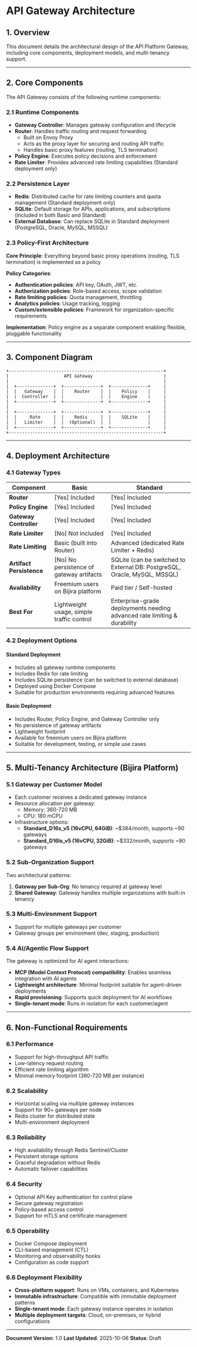 # API Gateway Architecture

## 1. Overview

This document details the architectural design of the API Platform Gateway, including core components, deployment models, and multi-tenancy support.

---

## 2. Core Components

The API Gateway consists of the following runtime components:

### 2.1 Runtime Components
- **Gateway Controller**: Manages gateway configuration and lifecycle
- **Router**: Handles traffic routing and request forwarding
  - Built on Envoy Proxy
  - Acts as the proxy layer for securing and routing API traffic
  - Handles basic proxy features (routing, TLS termination)
- **Policy Engine**: Executes policy decisions and enforcement
- **Rate Limiter**: Provides advanced rate limiting capabilities (Standard deployment only)

### 2.2 Persistence Layer
- **Redis**: Distributed cache for rate limiting counters and quota management (Standard deployment only)
- **SQLite**: Default storage for APIs, applications, and subscriptions (included in both Basic and Standard)
- **External Database**: Can replace SQLite in Standard deployment (PostgreSQL, Oracle, MySQL, MSSQL)

### 2.3 Policy-First Architecture
**Core Principle**: Everything beyond basic proxy operations (routing, TLS termination) is implemented as a policy

**Policy Categories**:
- **Authentication policies**: API key, OAuth, JWT, etc.
- **Authorization policies**: Role-based access, scope validation
- **Rate limiting policies**: Quota management, throttling
- **Analytics policies**: Usage tracking, logging
- **Custom/extensible policies**: Framework for organization-specific requirements

**Implementation**: Policy engine as a separate component enabling flexible, pluggable functionality

---

## 3. Component Diagram

```
+-----------------------------------------------------------+
|                     API Gateway                           |
|                                                           |
|  +--------------+  +--------------+  +--------------+     |
|  |   Gateway    |  |    Router    |  |    Policy    |     |
|  |  Controller  |  |              |  |    Engine    |     |
|  +--------------+  +--------------+  +--------------+     |
|                                                           |
|  +--------------+  +--------------+  +--------------+     |
|  |     Rate     |  |    Redis     |  |    SQLite    |     |
|  |   Limiter    |  |  (Optional)  |  |              |     |
|  +--------------+  +--------------+  +--------------+     |
+-----------------------------------------------------------+
```

---

## 4. Deployment Architecture

### 4.1 Gateway Types

| Component | Basic | Standard |
|-----------|-------|----------|
| **Router** | [Yes] Included | [Yes] Included |
| **Policy Engine** | [Yes] Included | [Yes] Included |
| **Gateway Controller** | [Yes] Included | [Yes] Included |
| **Rate Limiter** | [No] Not included | [Yes] Included |
| **Rate Limiting** | Basic (built into Router) | Advanced (dedicated Rate Limiter + Redis) |
| **Artifact Persistence** | [No] No persistence of gateway artifacts | SQLite (can be switched to External DB: PostgreSQL, Oracle, MySQL, MSSQL) |
| **Availability** | Freemium users on Bijira platform | Paid tier / Self-hosted |
| **Best For** | Lightweight usage, simple traffic control | Enterprise-grade deployments needing advanced rate limiting & durability |

### 4.2 Deployment Options

#### Standard Deployment
- Includes all gateway runtime components
- Includes Redis for rate limiting
- Includes SQLite persistence (can be switched to external database)
- Deployed using Docker Compose
- Suitable for production environments requiring advanced features

#### Basic Deployment
- Includes Router, Policy Engine, and Gateway Controller only
- No persistence of gateway artifacts
- Lightweight footprint
- Available for freemium users on Bijira platform
- Suitable for development, testing, or simple use cases

---

## 5. Multi-Tenancy Architecture (Bijira Platform)

### 5.1 Gateway per Customer Model
- Each customer receives a dedicated gateway instance
- Resource allocation per gateway:
  - Memory: 360-720 MB
  - CPU: 180 mCPU
- Infrastructure options:
  - **Standard_D16s_v5 (16vCPU, 64GiB)**: ~$384/month, supports ~90 gateways
  - **Standard_D16ls_v5 (16vCPU, 32GiB)**: ~$332/month, supports ~90 gateways

### 5.2 Sub-Organization Support
Two architectural patterns:
1. **Gateway per Sub-Org**: No tenancy required at gateway level
2. **Shared Gateway**: Gateway handles multiple organizations with built-in tenancy

### 5.3 Multi-Environment Support
- Support for multiple gateways per customer
- Gateway groups per environment (dev, staging, production)

### 5.4 AI/Agentic Flow Support
The gateway is optimized for AI agent interactions:
- **MCP (Model Context Protocol) compatibility**: Enables seamless integration with AI agents
- **Lightweight architecture**: Minimal footprint suitable for agent-driven deployments
- **Rapid provisioning**: Supports quick deployment for AI workflows
- **Single-tenant mode**: Runs in isolation for each customer/agent

---

## 6. Non-Functional Requirements

### 6.1 Performance
- Support for high-throughput API traffic
- Low-latency request routing
- Efficient rate limiting algorithm
- Minimal memory footprint (360-720 MB per instance)

### 6.2 Scalability
- Horizontal scaling via multiple gateway instances
- Support for 90+ gateways per node
- Redis cluster for distributed state
- Multi-environment deployment

### 6.3 Reliability
- High availability through Redis Sentinel/Cluster
- Persistent storage options
- Graceful degradation without Redis
- Automatic failover capabilities

### 6.4 Security
- Optional API Key authentication for control plane
- Secure gateway registration
- Policy-based access control
- Support for mTLS and certificate management

### 6.5 Operability
- Docker Compose deployment
- CLI-based management (CTL)
- Monitoring and observability hooks
- Configuration as code support

### 6.6 Deployment Flexibility
- **Cross-platform support**: Runs on VMs, containers, and Kubernetes
- **Immutable infrastructure**: Compatible with immutable deployment patterns
- **Single-tenant mode**: Each gateway instance operates in isolation
- **Multiple deployment targets**: Cloud, on-premises, or hybrid configurations

---

**Document Version**: 1.0
**Last Updated**: 2025-10-06
**Status**: Draft
